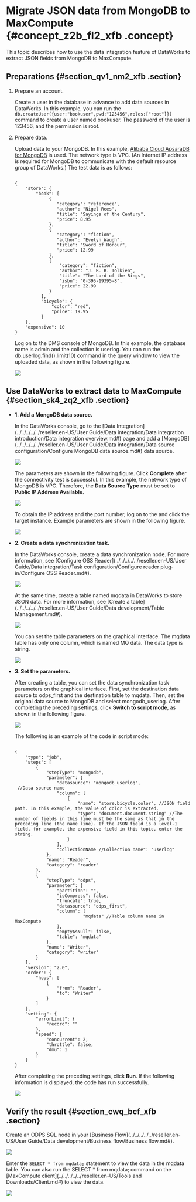 # Migrate JSON data from MongoDB to MaxCompute {#concept_z2b_fl2_xfb .concept}

This topic describes how to use the data integration feature of DataWorks to extract JSON fields from MongoDB to MaxCompute.

## Preparations {#section_qv1_nm2_xfb .section}

1.  Prepare an account.

    Create a user in the database in advance to add data sources in DataWorks. In this example, you can run the `db.createUser({user:"bookuser",pwd:"123456",roles:["root"]})` command to create a user named bookuser. The password of the user is 123456, and the permission is root.

2.  Prepare data.

    Upload data to your MongoDB. In this example, [Alibaba Cloud ApsaraDB for MongoDB](../../../../../reseller.en-US/.md#) is used. The network type is VPC. \(An Internet IP address is required for MongoDB to communicate with the default resource group of DataWorks.\) The test data is as follows:

    ```
    
    {
        "store": {
            "book": [
                 {
                    "category": "reference",
                    "author": "Nigel Rees",
                    "title": "Sayings of the Century",
                    "price": 8.95
                 },
                 {
                    "category": "fiction",
                    "author": "Evelyn Waugh",
                    "title": "Sword of Honour",
                    "price": 12.99
                 },
                 {
                     "category": "fiction",
                     "author": "J. R. R. Tolkien",
                     "title": "The Lord of the Rings",
                     "isbn": "0-395-19395-8",
                     "price": 22.99
                 }
              ],
              "bicycle": {
                  "color": "red",
                  "price": 19.95
              }
        },
        "expensive": 10
    }
    ```

    Log on to the DMS console of MongoDB. In this example, the database name is admin and the collection is userlog. You can run the db.userlog.find\(\).limit\(10\) command in the query window to view the uploaded data, as shown in the following figure.

    ![](images/32875_en-US.png)


## Use DataWorks to extract data to MaxCompute {#section_sk4_zq2_xfb .section}

-   **1. Add a MongoDB data source.**

    In the DataWorks console, go to the [Data Integration](../../../../../reseller.en-US/User Guide/Data integration/Data integration introduction/Data integration overview.md#) page and add a [MongoDB](../../../../../reseller.en-US/User Guide/Data integration/Data source configuration/Configure MongoDB data source.md#) data source.

    ![](http://static-aliyun-doc.oss-cn-hangzhou.aliyuncs.com/assets/img/64919/155056960132876_en-US.png)

    The parameters are shown in the following figure. Click **Complete** after the connectivity test is successful. In this example, the network type of MongoDB is VPC. Therefore, the **Data Source Type** must be set to **Public IP Address Available**.

    ![](http://static-aliyun-doc.oss-cn-hangzhou.aliyuncs.com/assets/img/64919/155056960132877_en-US.png)

    To obtain the IP address and the port number, log on to the and click the target instance. Example parameters are shown in the following figure.

    ![](images/32878_en-US.png)

-   **2. Create a data synchronization task.**

    In the DataWorks console, create a data synchronization node. For more information, see [Configure OSS Reader](../../../../../reseller.en-US/User Guide/Data integration/Task configuration/Configure reader plug-in/Configure OSS Reader.md#).

    ![](http://static-aliyun-doc.oss-cn-hangzhou.aliyuncs.com/assets/img/64919/155056960132879_en-US.png)

    At the same time, create a table named mqdata in DataWorks to store JSON data. For more information, see [Create a table](../../../../../reseller.en-US/User Guide/Data development/Table Management.md#).

    ![](http://static-aliyun-doc.oss-cn-hangzhou.aliyuncs.com/assets/img/64919/155056960138569_en-US.png)

    You can set the table parameters on the graphical interface. The mqdata table has only one column, which is named MQ data. The data type is string.

    ![](http://static-aliyun-doc.oss-cn-hangzhou.aliyuncs.com/assets/img/62284/155056960131545_en-US.png)

-   **3. Set the parameters.**

    After creating a table, you can set the data synchronization task parameters on the graphical interface. First, set the destination data source to odps\_first and the destination table to mqdata. Then, set the original data source to MongoDB and select mongodb\_userlog. After completing the preceding settings, click **Switch to script mode**, as shown in the following figure.

    ![](images/32880_en-US.png)

    The following is an example of the code in script mode:

    ```
    
    {
        "type": "job",
        "steps": [
            {
                "stepType": "mongodb",
                "parameter": {
                    "datasource": "mongodb_userlog",
     //Data source name
                    "column": [
                        {
                            "name": "store.bicycle.color", //JSON field path. In this example, the value of color is extracted.
                            "type": "document.document.string" //The number of fields in this line must be the same as that in the preceding line (the name line). If the JSON field is a level-1 field, for example, the expensive field in this topic, enter the string.
                        }
                    ],
                    "collectionName //Collection name": "userlog"
                },
                "name": "Reader",
                "category": "reader"
            },
            {
                "stepType": "odps",
                "parameter": {
                    "partition": "",
                    "isCompress": false,
                    "truncate": true,
                    "datasource": "odps_first",
                    "column": [
                              "mqdata" //Table column name in MaxCompute
                    ],
                    "emptyAsNull": false,
                    "table": "mqdata"
                },
                "name": "Writer",
                "category": "writer"
            }
        ],
        "version": "2.0",
        "order": {
            "hops": [
                {
                    "from": "Reader",
                    "to": "Writer"
                }
            ]
        },
        "setting": {
            "errorLimit": {
                "record": ""
            },
            "speed": {
                "concurrent": 2,
                "throttle": false,
                "dmu": 1
            }
        }
    }
    ```

    After completing the preceding settings, click **Run**. If the following information is displayed, the code has run successfully.

    ![](images/31550_en-US.png)


## Verify the result {#section_cwq_bcf_xfb .section}

Create an ODPS SQL node in your [Business Flow](../../../../../reseller.en-US/User Guide/Data development/Business flow/Business flow.md#).

![](http://static-aliyun-doc.oss-cn-hangzhou.aliyuncs.com/assets/img/62284/155056960131551_en-US.png)

Enter the `SELECT * from mqdata;` statement to view the data in the mqdata table. You can also run the SELECT \* from mqdata; command on the [MaxCompute client](../../../../../reseller.en-US/Tools and Downloads/Client.md#) to view the data.

![](images/32881_en-US.png)

